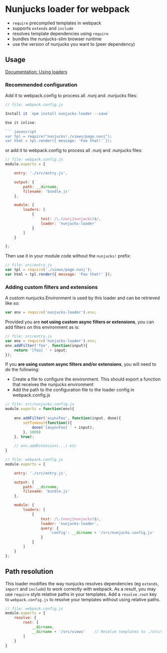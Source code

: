 # Nunjucks loader for webpack

- `require` precompiled templates in webpack
- supports `extends` and `include`
- resolves template dependencies using `require`
- bundles the nunjucks-slim browser runtime
- use the version of nunjucks you want to (peer dependency)

## Usage

[Documentation: Using loaders](http://webpack.github.io/docs/using-loaders.html)

### Recommended configuration

Add it to webpack.config to process all .nunj and .nunjucks files:

``` javascript
// file: webpack.config.js

Install it `npm install nunjucks-loader --save`

Use it inline:

``` javascript
var tpl = require("nunjucks!./views/page.nunj");
var html = tpl.render({ message: 'Foo that!' });
```

or add it to webpack.config to process all .nunj and .nunjucks files:



``` javascript
// file: webpack.config.js 
module.exports = {

    entry: './src/entry.js',

    output: {
        path: __dirname,
        filename: 'bundle.js'
    },

    module: {
        loaders: [
            {
                test: /\.(nunj|nunjucks)$/,
                loader: 'nunjucks-loader'
            }
        ]
    }

};
```

Then use it in your module code without the `nunjucks!` prefix:

``` javascript
// file: src/entry.js
var tpl = require('./views/page.nunj');
var html = tpl.render({ message: 'Foo that!' });
```


### Adding custom filters and extensions

A custom nunjucks.Environment is used by this loader and can be retrieved like so:

``` javascript
var env = require('nunjucks-loader').env;
```

Provided you are **not using custom async filters or extensions**, you can add filters on this environment as is:

``` javascript
// file: src/entry.js
var env = require('nunjucks-loader').env;
env.addFilter('foo', function(input){
    return '[foo] ' + input;
});
```

If you **are using custom async filters and/or extensions**, you will need to do the following:

- Create a file to configure the environment. This should export a function that receives the nunjucks environment 
- Add the path to the configuration file to the loader config in webpack.config.js 

``` javascript
// file: src/nunjucks.config.js
module.exports = function(env){
    
    env.addFilter('asyncFoo', function(input, done){
        setTimeout(function(){
            done('[asyncFoo] ' + input);
        }, 1000)
    }, true);
    
    // env.addExtension(...) etc
}

// file: webpack.config.js
module.exports = {

    entry: './src/entry.js',

    output: {
        path: __dirname,
        filename: 'bundle.js'
    },

    module: {
        loaders: [
            {
                test: /\.(nunj|nunjucks)$/,
                loader: 'nunjucks-loader',
                query: {
                    'config': __dirname + '/src/nunjucks.config.js'
                }
            }
        ]
    }
};

```

## Path resolution

This loader modifies the way nunjucks resolves dependencies (eg `extends`, `import` and `include`) to work correctly 
with webpack. As a result, you may use `require` style relative paths in your templates.
Add a `resolve.root` key to `webpack.config.js` to resolve your templates without using relative paths.


``` javascript
// file: webpack.config.js
module.exports = {
    resolve: {
        root: [
            __dirname,
            __dirname + '/src/views'    // Resolve templates to ./src/views
        ]
    }
}
```